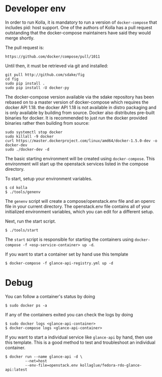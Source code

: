 # Developer env

In order to run Kolla, it is mandatory to run a version of
`docker-compose` that includes pid: host support.  One of the
authors of Kolla has a pull request outstanding that the
docker-compose maintainers have said they would merge shortly.

The pull request is:

    https://github.com/docker/compose/pull/1011

Until then, it must be retrieved via git and installed:

    git pull http://github.com/sdake/fig
    cd fig
    sudo pip install .
    sudo pip install -U docker-py

The docker-compose version available via the sdake repository has been
rebased on to a master version of docker-compose which requires the
docker API 1.18.  the docker API 1.18 is not available in distro
packaging and is only available by building from source.  Docker also
distributes pre-built binaries for docker.  It is recommended to just run
the docker provided binaries rather then building from source:

    sudo systemctl stop docker
    sudo killall -9 docker
    curl https://master.dockerproject.com/linux/amd64/docker-1.5.0-dev -o docker-dev
    sudo ./docker-dev -d

The basic starting environment will be created using `docker-compose`.
This environment will start up the openstack services listed in the
compose directory.

To start, setup your environment variables.

    $ cd kolla
    $ ./tools/genenv

The `genenv` script will create a compose/openstack.env file
and an openrc file in your current directory. The openstack.env
file contains all of your initialized environment variables, which
you can edit for a different setup.

Next, run the start script.

    $ ./tools/start

The `start` script is responsible for starting the containers
using `docker-compose -f <osp-service-container> up -d`.

If you want to start a container set by hand use this template

    $ docker-compose -f glance-api-registry.yml up -d

# Debug

You can follow a container's status by doing

    $ sudo docker ps -a

If any of the containers exited you can check the logs by doing

    $ sudo docker logs <glance-api-container>
    $ docker-compose logs <glance-api-container>

If you want to start a individual service like `glance-api` by hand, then use
this template.  This is a good method to test and troubleshoot an individual
container.

    $ docker run --name glance-api -d \
             --net=host
             --env-file=openstack.env kollaglue/fedora-rdo-glance-api:latest
